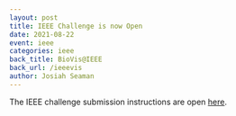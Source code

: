```yaml
---
layout: post
title: IEEE Challenge is now Open
date: 2021-08-22
event: ieee
categories: ieee
back_title: BioVis@IEEE
back_url: /ieeevis
author: Josiah Seaman
---
```

The IEEE challenge submission instructions are open [here](http://biovis.net/2021/biovis_challenge/).
